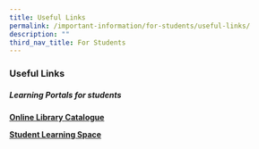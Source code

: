 ```yaml
---
title: Useful Links
permalink: /important-information/for-students/useful-links/
description: ""
third_nav_title: For Students
---
```

###  **Useful Links**
##### **Learning Portals for students**
[**Online Library Catalogue**](https://schoolibrary.moe.edu.sg/woodlandsringsec/cgi-bin/spydus.exe/MSGTRN/WPAC/HOME)

[**Student Learning Space**](https://vle.learning.moe.edu.sg/login)

